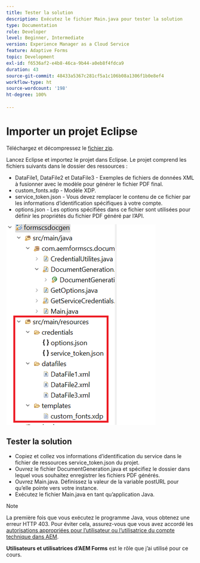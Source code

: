 ```yaml
---
title: Tester la solution
description: Exécutez le fichier Main.java pour tester la solution
type: Documentation
role: Developer
level: Beginner, Intermediate
version: Experience Manager as a Cloud Service
feature: Adaptive Forms
topic: Development
exl-id: f6536af2-e4b8-46ca-9b44-a0eb8f4fdca9
duration: 43
source-git-commit: 48433a5367c281cf5a1c106b08a1306f1b0e8ef4
workflow-type: ht
source-wordcount: '198'
ht-degree: 100%

---
```


# Importer un projet Eclipse

Téléchargez et décompressez le [fichier zip](./assets/aem-forms-cs-doc-gen.zip).

Lancez Eclipse et importez le projet dans Eclipse.
Le projet comprend les fichiers suivants dans le dossier des ressources :

* DataFile1, DataFile2 et DataFile3 - Exemples de fichiers de données XML à fusionner avec le modèle pour générer le fichier PDF final.
* custom_fonts.xdp - Modèle XDP.
* service_token.json - Vous devez remplacer le contenu de ce fichier par les informations d’identification spécifiques à votre compte.
* options.json - Les options spécifiées dans ce fichier sont utilisées pour définir les propriétés du fichier PDF généré par l’API.

![resources-file](./assets/resource-files.png)

## Tester la solution

* Copiez et collez vos informations d’identification du service dans le fichier de ressources service_token.json du projet.
* Ouvrez le fichier DocumentGeneration.java et spécifiez le dossier dans lequel vous souhaitez enregistrer les fichiers PDF générés.
* Ouvrez Main.java. Définissez la valeur de la variable postURL pour qu’elle pointe vers votre instance.
* Exécutez le fichier Main.java en tant qu’application Java.

>[!NOTE]
> La première fois que vous exécutez le programme Java, vous obtenez une erreur HTTP 403. Pour éviter cela, assurez-vous que vous avez accordé les [autorisations appropriées pour l’utilisateur ou l’utilisatrice du compte technique dans AEM](https://experienceleague.adobe.com/docs/experience-manager-learn/getting-started-with-aem-headless/authentication/service-credentials.html?lang=fr#configurer-l’accès-dans-aem).

**Utilisateurs et utilisatrices d’AEM Forms** est le rôle que j’ai utilisé pour ce cours.
